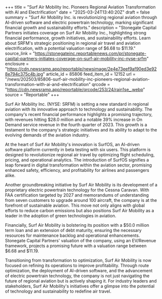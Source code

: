 +++
title = "Surf Air Mobility Inc. Pioneers Regional Aviation Transformation with AI and Electrification"
date = "2025-03-24T13:40:20Z"
draft = false
summary = "Surf Air Mobility Inc. is revolutionizing regional aviation through AI-driven software and electric powertrain technology, marking significant financial growth and sustainability efforts."
description = "Stonegate Capital Partners initiates coverage on Surf Air Mobility Inc., highlighting strong financial performance, growth initiatives, and sustainability efforts. Learn about SRFM's strategic positioning in regional air travel and aviation electrification, with a potential valuation range of $6.68 to $11.19."
source_link = "https://stonegateinc.reportablenews.com/pr/stonegate-capital-partners-initiates-coverage-on-surf-air-mobility-inc-nyse-srfm"
enclosure = "https://cdn.newsramp.app/reportable/newsimage/2e4e73eef9af90ed3e928e794c375c4b.jpg"
article_id = 85806
feed_item_id = 12152
url = "/news/202503/85806-surf-air-mobility-inc-pioneers-regional-aviation-transformation-with-ai-and-electrification"
qrcode = "https://cdn.newsramp.app/reportable/qrcode/253/24/rain1se_.webp"
source = "Reportable"
+++

<p>Surf Air Mobility Inc. (NYSE: SRFM) is setting a new standard in regional aviation with its innovative approach to technology and sustainability. The company's recent financial performance highlights a promising trajectory, with revenues hitting $28.0 million and a notable 39% increase in On Demand service revenue in the fourth quarter of 2023. This growth is a testament to the company's strategic initiatives and its ability to adapt to the evolving demands of the aviation industry.</p><p>At the heart of Surf Air Mobility's innovation is SurfOS, an AI-driven software platform currently in beta testing with six users. This platform is designed to revolutionize regional air travel by optimizing flight scheduling, pricing, and operational analytics. The introduction of SurfOS signifies a leap forward in digital transformation within the aviation sector, promising enhanced safety, efficiency, and profitability for airlines and passengers alike.</p><p>Another groundbreaking initiative by Surf Air Mobility is its development of a proprietary electric powertrain technology for the Cessna Caravan. With FAA certification targeted by 2027 and memorandums of understanding from seven customers to upgrade around 100 aircraft, the company is at the forefront of sustainable aviation. This move not only aligns with global efforts to reduce carbon emissions but also positions Surf Air Mobility as a leader in the adoption of green technologies in aviation.</p><p>Financially, Surf Air Mobility is bolstering its position with a $50.0 million term loan and an extension of debt maturity, ensuring the necessary resources for maintenance backlog and operational enhancements. Stonegate Capital Partners' valuation of the company, using an EV/Revenue framework, projects a promising future with a valuation range between $6.68 and $11.19.</p><p>Transitioning from transformation to optimization, Surf Air Mobility is now focused on refining its operations to improve profitability. Through route optimization, the deployment of AI-driven software, and the advancement of electric powertrain technology, the company is not just navigating the future of regional aviation but is actively shaping it. For industry leaders and stakeholders, Surf Air Mobility's initiatives offer a glimpse into the potential of technology and sustainability to redefine air travel.</p>